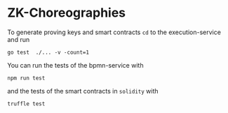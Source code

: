 # ZK-Choreographies

To generate proving keys and smart contracts `cd` to the execution-service and run 
``` 
go test  ./... -v -count=1
```

You can run the tests of the bpmn-service with 
```
npm run test
```
and the tests of the smart contracts in `solidity` with
```
truffle test
```